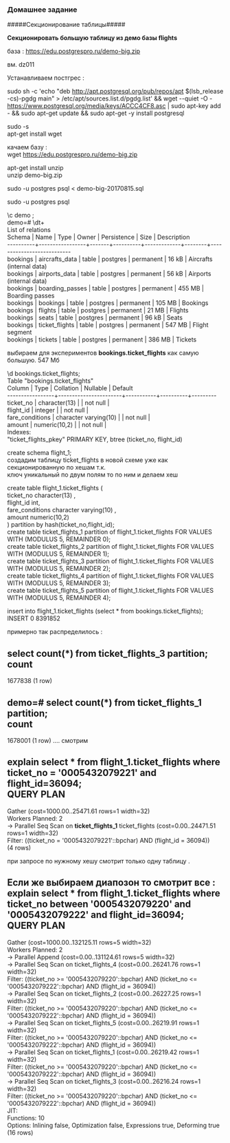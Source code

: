 ### Домашнее задание ###



#####Секционирование таблицы#####  


**Секционировать большую таблицу из демо базы flights**

база : https://edu.postgrespro.ru/demo-big.zip  

вм. dz011  

Устанавливаем постгрес :  

sudo sh -c 'echo "deb http://apt.postgresql.org/pub/repos/apt $(lsb_release -cs)-pgdg main" > /etc/apt/sources.list.d/pgdg.list' && wget --quiet -O - https://www.postgresql.org/media/keys/ACCC4CF8.asc | sudo apt-key add - && sudo apt-get update && sudo apt-get -y install postgresql  

sudo -s   
apt-get install wget  

качаем базу :   
wget https://edu.postgrespro.ru/demo-big.zip  

apt-get install unzip  
unzip demo-big.zip   

sudo  -u postgres psql  < demo-big-20170815.sql  

sudo  -u postgres psql     

\c demo ;  
demo=# \dt+  
                                        List of relations  
  Schema  |      Name       | Type  |  Owner   | Persistence |  Size  |        Description          
----------+-----------------+-------+----------+-------------+--------+---------------------------  
 bookings | aircrafts_data  | table | postgres | permanent   | 16 kB  | Aircrafts (internal data)  
 bookings | airports_data   | table | postgres | permanent   | 56 kB  | Airports (internal data)  
 bookings | boarding_passes | table | postgres | permanent   | 455 MB | Boarding passes   
 bookings | bookings        | table | postgres | permanent   | 105 MB | Bookings  
 bookings | flights         | table | postgres | permanent   | 21 MB  | Flights  
 bookings | seats           | table | postgres | permanent   | 96 kB  | Seats  
 bookings | ticket_flights  | table | postgres | permanent   | 547 MB | Flight segment  
 bookings | tickets         | table | postgres | permanent   | 386 MB | Tickets  
 
выбираем для экспериментов  **bookings.ticket_flights** как самую большую.   547 Мб  

 \d  bookings.ticket_flights;  
                     Table "bookings.ticket_flights"  
     Column      |         Type          | Collation | Nullable | Default   
-----------------+-----------------------+-----------+----------+---------  
 ticket_no       | character(13)         |           | not null |   
 flight_id       | integer               |           | not null |   
 fare_conditions | character varying(10) |           | not null |   
 amount          | numeric(10,2)         |           | not null |   
Indexes:  
    "ticket_flights_pkey" PRIMARY KEY, btree (ticket_no, flight_id)  

create schema  flight_1;  
создадим таблицу ticket_flights в новой схеме уже как секционированную по хешам т.к.   
ключ уникальный по двум полям то по ним и делаем хеш   

create table flight_1.ticket_flights (  
ticket_no character(13)    ,  
flight_id int,  
fare_conditions character varying(10) ,  
amount  numeric(10,2)   
) partition by hash(ticket_no,flight_id);  
create table ticket_flights_1 partition of flight_1.ticket_flights  FOR VALUES WITH (MODULUS 5, REMAINDER 0);  
create table ticket_flights_2 partition of flight_1.ticket_flights  FOR VALUES WITH (MODULUS 5, REMAINDER 1);  
create table ticket_flights_3 partition of flight_1.ticket_flights  FOR VALUES WITH (MODULUS 5, REMAINDER 2);  
create table ticket_flights_4 partition of flight_1.ticket_flights  FOR VALUES WITH (MODULUS 5, REMAINDER 3);  
create table ticket_flights_5 partition of flight_1.ticket_flights  FOR VALUES WITH (MODULUS 5, REMAINDER 4);  

 insert into flight_1.ticket_flights  (select * from  bookings.ticket_flights);  
INSERT 0 8391852  

примерно так распределилось :   

 select count(*) from ticket_flights_3 partition;  
  count   
---------
 1677838
(1 row)

demo=# select count(*) from ticket_flights_1 partition;  
  count    
---------
 1678001
(1 row)
....
смотрим  

explain select * from flight_1.ticket_flights where ticket_no = '0005432079221' and flight_id=36094;  
                                            QUERY PLAN                                             
---------------------------------------------------------------------------------------------------
 Gather  (cost=1000.00..25471.61 rows=1 width=32)  
   Workers Planned: 2  
   ->  Parallel Seq Scan on **ticket_flights_1** ticket_flights  (cost=0.00..24471.51 rows=1 width=32)  
         Filter: ((ticket_no = '0005432079221'::bpchar) AND (flight_id = 36094))  
(4 rows)  

при запросе по нужному хешу смотрит только одну таблицу .  

Если же выбираем диапозон то смотрит все :   
explain select * from flight_1.ticket_flights where ticket_no between '0005432079220' and '0005432079222' and  flight_id=36094;  
                                                            QUERY PLAN                                                             
-----------------------------------------------------------------------------------------------------------------------------------
 Gather  (cost=1000.00..132125.11 rows=5 width=32)  
   Workers Planned: 2  
   ->  Parallel Append  (cost=0.00..131124.61 rows=5 width=32)  
         ->  Parallel Seq Scan on ticket_flights_4  (cost=0.00..26241.76 rows=1 width=32)  
               Filter: ((ticket_no >= '0005432079220'::bpchar) AND (ticket_no <= '0005432079222'::bpchar) AND (flight_id = 36094))  
         ->  Parallel Seq Scan on ticket_flights_2  (cost=0.00..26227.25 rows=1 width=32)  
               Filter: ((ticket_no >= '0005432079220'::bpchar) AND (ticket_no <= '0005432079222'::bpchar) AND (flight_id = 36094))  
         ->  Parallel Seq Scan on ticket_flights_5  (cost=0.00..26219.91 rows=1 width=32)  
               Filter: ((ticket_no >= '0005432079220'::bpchar) AND (ticket_no <= '0005432079222'::bpchar) AND (flight_id = 36094))  
         ->  Parallel Seq Scan on ticket_flights_1  (cost=0.00..26219.42 rows=1 width=32)  
               Filter: ((ticket_no >= '0005432079220'::bpchar) AND (ticket_no <= '0005432079222'::bpchar) AND (flight_id = 36094))  
         ->  Parallel Seq Scan on ticket_flights_3  (cost=0.00..26216.24 rows=1 width=32)  
               Filter: ((ticket_no >= '0005432079220'::bpchar) AND (ticket_no <= '0005432079222'::bpchar) AND (flight_id = 36094))  
 JIT:  
   Functions: 10  
   Options: Inlining false, Optimization false, Expressions true, Deforming true  
(16 rows)  


